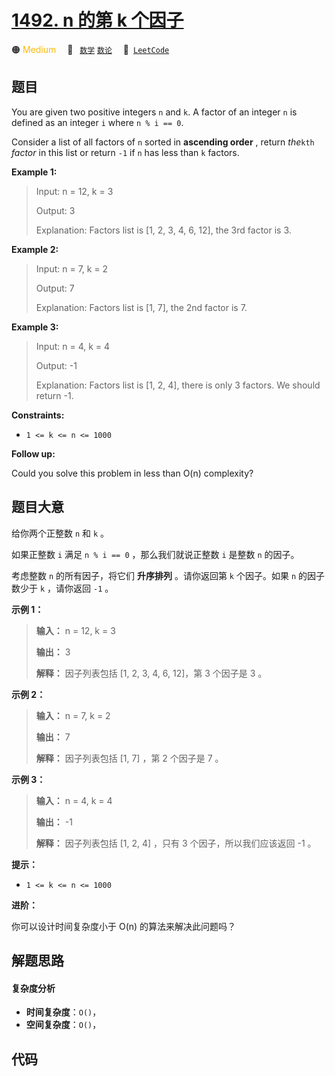 # [1492. n 的第 k 个因子](https://leetcode.com/problems/the-kth-factor-of-n)

🟠 <font color=#ffb800>Medium</font>&emsp; 🔖&ensp; [`数学`](/leetcode/outline/tag/math.md) [`数论`](/leetcode/outline/tag/number-theory.md)&emsp; 🔗&ensp;[`LeetCode`](https://leetcode.com/problems/the-kth-factor-of-n)


## 题目

You are given two positive integers `n` and `k`. A factor of an integer `n` is
defined as an integer `i` where `n % i == 0`.

Consider a list of all factors of `n` sorted in **ascending order** , return
_the_`kth` _factor_ in this list or return `-1` if `n` has less than `k`
factors.



**Example 1:**

> Input: n = 12, k = 3
> 
> Output: 3
> 
> Explanation: Factors list is [1, 2, 3, 4, 6, 12], the 3rd factor is 3.

**Example 2:**

> Input: n = 7, k = 2
> 
> Output: 7
> 
> Explanation: Factors list is [1, 7], the 2nd factor is 7.

**Example 3:**

> Input: n = 4, k = 4
> 
> Output: -1
> 
> Explanation: Factors list is [1, 2, 4], there is only 3 factors. We should return -1.

**Constraints:**

  * `1 <= k <= n <= 1000`



**Follow up:**

Could you solve this problem in less than O(n) complexity?


## 题目大意

给你两个正整数 `n` 和 `k` 。

如果正整数 `i` 满足 `n % i == 0` ，那么我们就说正整数 `i` 是整数 `n` 的因子。

考虑整数 `n` 的所有因子，将它们 **升序排列**  。请你返回第 `k` 个因子。如果 `n` 的因子数少于 `k` ，请你返回 `-1` 。



**示例 1：**

> 
> 
> 
> 
> 
> **输入：** n = 12, k = 3
> 
> **输出：** 3
> 
> **解释：** 因子列表包括 [1, 2, 3, 4, 6, 12]，第 3 个因子是 3 。
> 
> 

**示例 2：**

> 
> 
> 
> 
> 
> **输入：** n = 7, k = 2
> 
> **输出：** 7
> 
> **解释：** 因子列表包括 [1, 7] ，第 2 个因子是 7 。
> 
> 

**示例 3：**

> 
> 
> 
> 
> 
> **输入：** n = 4, k = 4
> 
> **输出：** -1
> 
> **解释：** 因子列表包括 [1, 2, 4] ，只有 3 个因子，所以我们应该返回 -1 。
> 
> 



**提示：**

  * `1 <= k <= n <= 1000`



**进阶：**

你可以设计时间复杂度小于 O(n) 的算法来解决此问题吗？


## 解题思路

#### 复杂度分析

- **时间复杂度**：`O()`，
- **空间复杂度**：`O()`，

## 代码

```javascript

```